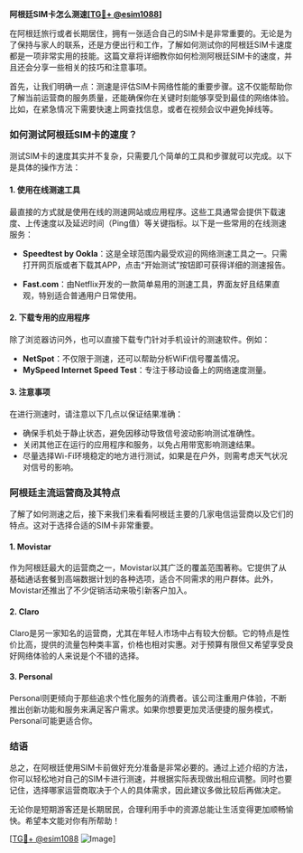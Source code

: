 **阿根廷SIM卡怎么测速[[TG💪+ @esim1088](https://t.me/s/esim1088)]**

在阿根廷旅行或者长期居住，拥有一张适合自己的SIM卡是非常重要的。无论是为了保持与家人的联系，还是方便出行和工作，了解如何测试你的阿根廷SIM卡速度都是一项非常实用的技能。这篇文章将详细教你如何检测阿根廷SIM卡的速度，并且还会分享一些相关的技巧和注意事项。

首先，让我们明确一点：测速是评估SIM卡网络性能的重要步骤。这不仅能帮助你了解当前运营商的服务质量，还能确保你在关键时刻能够享受到最佳的网络体验。比如，在紧急情况下需要快速上网查找信息，或者在视频会议中避免掉线等。

### 如何测试阿根廷SIM卡的速度？

测试SIM卡的速度其实并不复杂，只需要几个简单的工具和步骤就可以完成。以下是具体的操作方法：

#### 1. 使用在线测速工具

最直接的方式就是使用在线的测速网站或应用程序。这些工具通常会提供下载速度、上传速度以及延迟时间（Ping值）等关键指标。以下是一些常用的在线测速服务：

- **Speedtest by Ookla**：这是全球范围内最受欢迎的网络测速工具之一。只需打开网页版或者下载其APP，点击“开始测试”按钮即可获得详细的测速报告。
  
- **Fast.com**：由Netflix开发的一款简单易用的测速工具，界面友好且结果直观，特别适合普通用户日常使用。

#### 2. 下载专用的应用程序

除了浏览器访问外，也可以直接下载专门针对手机设计的测速软件。例如：

- **NetSpot**：不仅限于测速，还可以帮助分析WiFi信号覆盖情况。
- **MySpeed Internet Speed Test**：专注于移动设备上的网络速度测量。

#### 3. 注意事项

在进行测速时，请注意以下几点以保证结果准确：

- 确保手机处于静止状态，避免因移动导致信号波动影响测试准确性。
- 关闭其他正在运行的应用程序和服务，以免占用带宽影响测速结果。
- 尽量选择Wi-Fi环境稳定的地方进行测试，如果是在户外，则需考虑天气状况对信号的影响。

### 阿根廷主流运营商及其特点

了解了如何测速之后，接下来我们来看看阿根廷主要的几家电信运营商以及它们的特点。这对于选择合适的SIM卡非常重要。

#### 1. Movistar

作为阿根廷最大的运营商之一，Movistar以其广泛的覆盖范围著称。它提供了从基础通话套餐到高端数据计划的各种选项，适合不同需求的用户群体。此外，Movistar还推出了不少促销活动来吸引新客户加入。

#### 2. Claro

Claro是另一家知名的运营商，尤其在年轻人市场中占有较大份额。它的特点是性价比高，提供的流量包种类丰富，价格也相对实惠。对于预算有限但又希望享受良好网络体验的人来说是个不错的选择。

#### 3. Personal

Personal则更倾向于那些追求个性化服务的消费者。该公司注重用户体验，不断推出创新功能和服务来满足客户需求。如果你想要更加灵活便捷的服务模式，Personal可能更适合你。

### 结语

总之，在阿根廷使用SIM卡前做好充分准备是非常必要的。通过上述介绍的方法，你可以轻松地对自己的SIM卡进行测速，并根据实际表现做出相应调整。同时也要记住，选择哪家运营商取决于个人的具体需求，因此建议多做比较后再做决定。

无论你是短期游客还是长期居民，合理利用手中的资源总能让生活变得更加顺畅愉快。希望本文能对你有所帮助！

[[TG💪+ @esim1088](https://t.me/s/esim1088) ![Image](https://i.postimg.cc/4NQfJmqS/Snipaste-2025-05-13-00-14-12.png)]